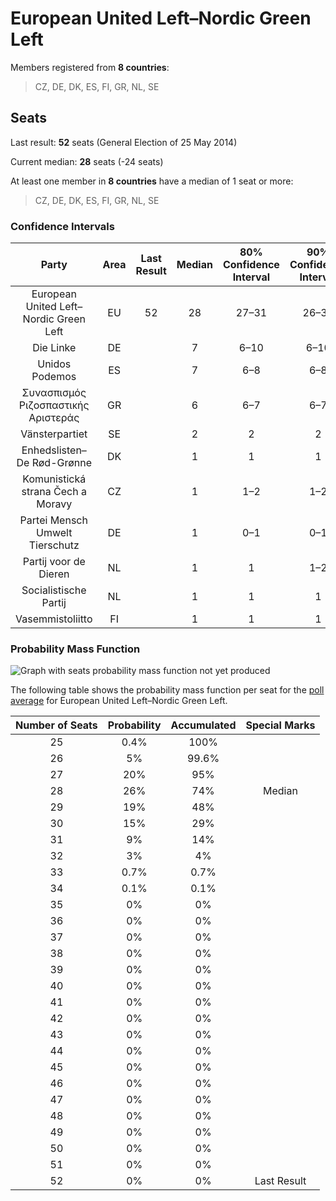 # European United Left–Nordic Green Left

Members registered from **8 countries**:

> CZ, DE, DK, ES, FI, GR, NL, SE

## Seats

Last result: **52** seats (General Election of 25 May 2014)

Current median: **28** seats (-24 seats)

At least one member in **8 countries** have a median of 1 seat or more:

> CZ, DE, DK, ES, FI, GR, NL, SE

### Confidence Intervals

| Party | Area | Last Result | Median | 80% Confidence Interval | 90% Confidence Interval | 95% Confidence Interval | 99% Confidence Interval |
|:-----:|:----:|:-----------:|:------:|:-----------------------:|:-----------------------:|:-----------------------:|:-----------------------:|
| European United Left–Nordic Green Left | EU | 52 | 28 | 27–31 | 26–31 | 26–32 | 26–33 |
| Die Linke | DE | | 7 | 6–10 | 6–10 | 6–10 | 6–11 |
| Unidos Podemos | ES | | 7 | 6–8 | 6–8 | 6–8 | 6–9 |
| Συνασπισμός Ριζοσπαστικής Αριστεράς | GR | | 6 | 6–7 | 6–7 | 6–7 | 5–7 |
| Vänsterpartiet | SE | | 2 | 2 | 2 | 2 | 1–2 |
| Enhedslisten–De Rød-Grønne | DK | | 1 | 1 | 1 | 1 | 1–2 |
| Komunistická strana Čech a Moravy | CZ | | 1 | 1–2 | 1–2 | 1–2 | 0–2 |
| Partei Mensch Umwelt Tierschutz | DE | | 1 | 0–1 | 0–1 | 0–1 | 0–2 |
| Partij voor de Dieren | NL | | 1 | 1 | 1–2 | 1–2 | 1–2 |
| Socialistische Partij | NL | | 1 | 1 | 1 | 1 | 1–2 |
| Vasemmistoliitto | FI | | 1 | 1 | 1 | 1 | 1 |

### Probability Mass Function

![Graph with seats probability mass function not yet produced](average-2019-07-31-seats-pmf-europeanunitedleft–nordicgreenleft.png "Seats Probability Mass Function")

The following table shows the probability mass function per seat for the [poll average](average-2019-07-31.html) for European United Left–Nordic Green Left.

| Number of Seats | Probability | Accumulated | Special Marks |
|:---------------:|:-----------:|:-----------:|:-------------:|
| 25 | 0.4% | 100% |  |
| 26 | 5% | 99.6% |  |
| 27 | 20% | 95% |  |
| 28 | 26% | 74% | Median |
| 29 | 19% | 48% |  |
| 30 | 15% | 29% |  |
| 31 | 9% | 14% |  |
| 32 | 3% | 4% |  |
| 33 | 0.7% | 0.7% |  |
| 34 | 0.1% | 0.1% |  |
| 35 | 0% | 0% |  |
| 36 | 0% | 0% |  |
| 37 | 0% | 0% |  |
| 38 | 0% | 0% |  |
| 39 | 0% | 0% |  |
| 40 | 0% | 0% |  |
| 41 | 0% | 0% |  |
| 42 | 0% | 0% |  |
| 43 | 0% | 0% |  |
| 44 | 0% | 0% |  |
| 45 | 0% | 0% |  |
| 46 | 0% | 0% |  |
| 47 | 0% | 0% |  |
| 48 | 0% | 0% |  |
| 49 | 0% | 0% |  |
| 50 | 0% | 0% |  |
| 51 | 0% | 0% |  |
| 52 | 0% | 0% | Last Result |


